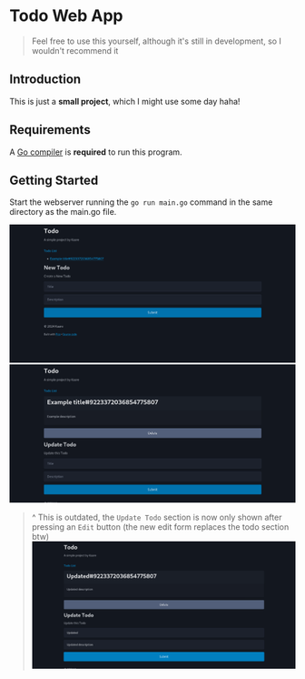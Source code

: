 # Todo Web App

> Feel free to use this yourself, although it's still in development, so I wouldn't recommend it

## Introduction

This is just a **small project**, which I might use some day haha!

## Requirements

A [Go compiler](https://go.dev/dl/) is **required** to run this program.

## Getting Started

Start the webserver running the `go run main.go` command in the same directory as the main.go file.

![todo-list](https://github.com/devkaare/todo/blob/main/docs/todo-list.png)
![todo](https://github.com/devkaare/todo/blob/main/docs/todo.png)

> ^ This is outdated, the `Update Todo` section is now only shown after pressing an `Edit` button (the new edit form replaces the todo section btw)
> ![todo-updated](https://github.com/devkaare/todo/blob/main/docs/todo-updated.png)
